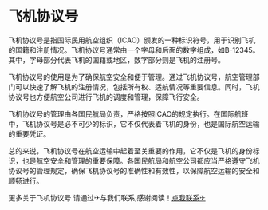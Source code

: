 # 飞机协议号

飞机协议号是指国际民用航空组织（ICAO）颁发的一种标识符号，用于识别飞机的国籍和注册情况。飞机协议号通常由一个字母和后面的数字组成，如B-12345。其中，字母部分代表飞机的国籍或地区，数字部分则是飞机的注册号。

飞机协议号的使用是为了确保航空安全和便于管理。通过飞机协议号，航空管理部门可以快速了解飞机的注册情况，包括所有权、适航情况等重要信息。同时，飞机协议号也方便航空公司进行飞机的调度和管理，保障飞行安全。

飞机协议号的管理由各国民航局负责，严格按照ICAO的规定执行。在国际航班中，飞机协议号是必不可少的标识，它不仅代表着飞机的身份，也是国际航空运输的重要凭证。

总的来说，飞机协议号在航空运输中起着至关重要的作用，它不仅是飞机的身份标识，也是航空安全和管理的重要保障。各国民航局和航空公司都应当严格遵守飞机协议号的管理规定，确保飞机协议号的准确性和有效性，以保障航空运输的安全和顺畅进行。

更多关于飞机协议号 请通过✈与我们联系,感谢阅读！[点我联系✈](https://news.G208.com)